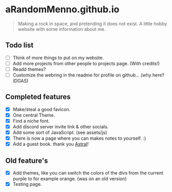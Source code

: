 
# aRandomMenno.github.io

> Making a rock in space, and pretending it does not exist.
> A little hobby website with some information about me.

## Todo list

- [ ] Think of more things to put on my website.
- [ ] Add more projects from other people to projects page. (With credits!)
- [ ] Readd themes?
- [ ] Customize the webring in the readme for profile on github... (why here? IDGAS)

## Completed features


- [X] Make/steal a good favicon.
- [X] One central Theme.
- [X] Find a niche font.
- [X] Add discord server invite link & other socials.
- [X] Add some sort of JavaScript. (see assets/js)
- [X] There is now a page where you can makes notes to yourself. :)
- [X] Add a guest book. thank you [Astral](https://astralvrz.github.io/)!

## Old feature's

- [X] Add themes, like you can switch the colors of the divs from the current purple to for example orange. (was on an old version)
- [X] Testing page.
